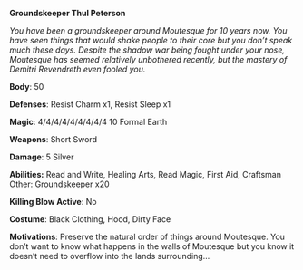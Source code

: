 

**Groundskeeper Thul Peterson**

*You have been a groundskeeper around Moutesque for 10 years now. You have seen things that would shake people to their core but you don’t speak much these days. Despite the shadow war being fought under your nose, Moutesque has seemed relatively unbothered recently, but the mastery of Demitri Revendreth even fooled you.*

**Body**: 50

**Defenses**: Resist Charm x1, Resist Sleep x1

**Magic**: 4/4/4/4/4/4/4/4/4  10 Formal Earth

**Weapons**: Short Sword

**Damage**: 5 Silver

**Abilities:** Read and Write, Healing Arts, Read Magic, First Aid, Craftsman Other: Groundskeeper x20

**Killing Blow Active**: No

**Costume**: Black Clothing, Hood, Dirty Face

**Motivations**: Preserve the natural order of things around Moutesque. You don’t want to know what happens in the walls of Moutesque but you know it doesn’t need to overflow into the lands surrounding…